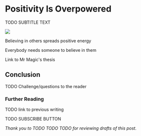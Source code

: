 <!------------------------- REFERENCE LINKS BLOCK ----------------------------------->
[TODO]: some-link
<!----------------------- END REFERENCE LINKS BLOCK --------------------------------->

Positivity Is Overpowered
=========================
TODO SUBTITLE TEXT

![](./images/image.png)

Believing in others spreads positive energy

Everybody needs someone to believe in them

Link to Mr Magic's thesis

Conclusion
----------
TODO Challenge/questions to the reader

### Further Reading

TODO link to previous writing

TODO SUBSCRIBE BUTTON

_Thank you to TODO TODO TODO for reviewing drafts of this post._

<!------------------ IG POST DESCRIPTION --------------------->
<!--
TODO

🐒 Full article at link in bio.
-->

<!-------------------- IG STORY TEXT ------------------------->
<!--
TODO
-->
